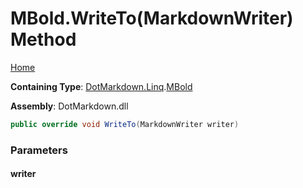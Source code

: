 # MBold\.WriteTo\(MarkdownWriter\) Method

[Home](../../../../README.md)

**Containing Type**: [DotMarkdown.Linq](../../README.md)\.[MBold](../README.md)

**Assembly**: DotMarkdown\.dll

```csharp
public override void WriteTo(MarkdownWriter writer)
```

### Parameters

#### writer

